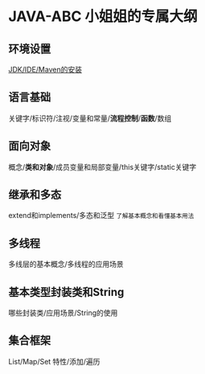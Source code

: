 # JAVA-ABC 小姐姐的专属大纲


## 环境设置

[JDK/IDE/Maven的安装](https://github.com/Meoyan/xue-java-abc/blob/master/doc/%E7%8E%AF%E5%A2%83%E9%85%8D%E7%BD%AE.md)


## 语言基础

关键字/标识符/注视/变量和常量/**流程控制**/**函数**/数组

## 面向对象

概念/**类和对象**/成员变量和局部变量/this关键字/static关键字

## 继承和多态

extend和implements/多态和泛型   `了解基本概念和看懂基本用法`

## 多线程

多线层的基本概念/多线程的应用场景

## 基本类型封装类和String

哪些封装类/应用场景/String的使用

## 集合框架

List/Map/Set 特性/添加/遍历


